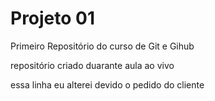 # Projeto 01
 Primeiro Repositório do curso de Git e Gihub
 
 repositório criado duarante aula ao vivo
 
 essa linha eu alterei devido o pedido do cliente
